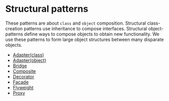 # Structural patterns

These patterns are about `class` and `object` composition.
Structural class-creation patterns use inheritance to compose interfaces.
Structural object-patterns define ways to compose objects to obtain new functionality.
We use these patterns to form large object structures between many disparate objects.

* [Adapter(class)](class/adapter/README.md)
* [Adapter(object)](object/adapter/README.md)
* [Bridge](object/bridge/README.md)
* [Composite](object/composite/README.md)
* [Decorator](object/decorator/README.md)
* [Facade](object/facade/README.md)
* [Flyweight](object/flyweight/README.md)
* [Proxy](object/proxy/README.md)
